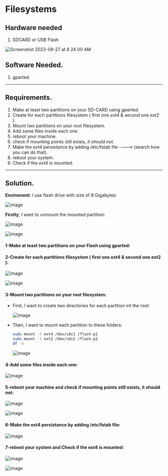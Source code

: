 # Filesystems

## Hardware needed
1. SDCARD or USB Flash

![Screenshot 2023-09-27 at 8 24 00 AM](https://github.com/embeddedlinuxworkshop/filesystems/assets/139722851/521b5456-4243-485e-94ba-d55dd6e69f2d)

## Software Needed.
1. gparted.

-------------------------------------------------------

## Requirements.

1. Make at least two partitions on your SD-CARD using *gparted*.
2. Create for each partitions filesystem ( first one *ext4* & second one *ext2* ).
3. Mount two partitions on your root filesystem.
4. Add some files inside each one.
5. reboot your machine.
6. check if mounting points still exists, *it should not*.
7. Make the *ext4* persistance by adding /etc/fstab file ----> (search how you can do that).
8. reboot your system.
9. Check if the *ext4* is mounted.
---------------------------------------------------------
## Solution.

**Enviroment**: I use flash drive with size of 8 Gigabytes:

  ![image](https://github.com/Ali-Elbana/filesystems/assets/97269796/6612c0f2-4be2-4079-9622-ef27a01a490d)

**Firstly**, I want to unmount the mounted partition:

  ![image](https://github.com/Ali-Elbana/filesystems/assets/97269796/3caefacc-8736-4973-92fa-deddf15bd772)
  
  ![image](https://github.com/Ali-Elbana/filesystems/assets/97269796/cc5d8957-ffe5-4be3-a4b9-dc776d541f56)

#### 1-Make at least two partitions on your Flash using gparted:
#### 2-Create for each partitions filesystem ( first one ext4 & second one ext2 ):

  ![image](https://github.com/Ali-Elbana/filesystems/assets/97269796/fd23a03f-d116-4c29-97fe-bbadefc3e62d)
  
  ![image](https://github.com/Ali-Elbana/filesystems/assets/97269796/d619f64f-8ff5-43b6-b837-fd28b2d9c41e)


#### 3-Mount two partitions on your root filesystem:

- First, I want to create two directories for each partition int the root:

    ![image](https://github.com/Ali-Elbana/filesystems/assets/97269796/f081b7e5-9b12-49c9-8f0c-d755bc10aeb4)

- Then, I want to mount each partition to these folders:

  ```BASH
  sudo mount -t ext4 /dev/sdc1 /flash-p1
  sudo mount -t ext2 /dev/sdc2 /flash-p2
  df -h
  ```
    ![image](https://github.com/Ali-Elbana/filesystems/assets/97269796/ba49d34c-653e-4024-86f0-7fe9bcc0ddac)

#### 4-Add some files inside each one:

  ![image](https://github.com/Ali-Elbana/filesystems/assets/97269796/0e664ec9-a101-4964-86de-41bf682b2b48)

#### 5-reboot your machine and check if mounting points still exists, it should not:

  ![image](https://github.com/Ali-Elbana/filesystems/assets/97269796/853be18b-3bbe-41c8-8d7c-b03977698c40)

![image](https://github.com/Ali-Elbana/filesystems/assets/97269796/702a8351-c556-4c1a-8c7b-f45c708430ec)

#### 6-Make the ext4 persistance by adding /etc/fstab file:

![image](https://github.com/Ali-Elbana/filesystems/assets/97269796/9c97119b-b75e-446c-8726-7502b31491f5)

#### 7-reboot your system and Check if the ext4 is mounted:

  ![image](https://github.com/Ali-Elbana/filesystems/assets/97269796/a9bbaa16-a838-4f0e-9367-2c03776c850e)

![image](https://github.com/Ali-Elbana/filesystems/assets/97269796/13f47d76-cc6c-4e01-9b60-6021023fbee1)
















